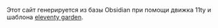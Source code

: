 Этот сайт генерируется из базы Obsidian при помощи движка 11ty и шаблона [eleventy garden](https://github.com/binyamin/eleventy-garden). 